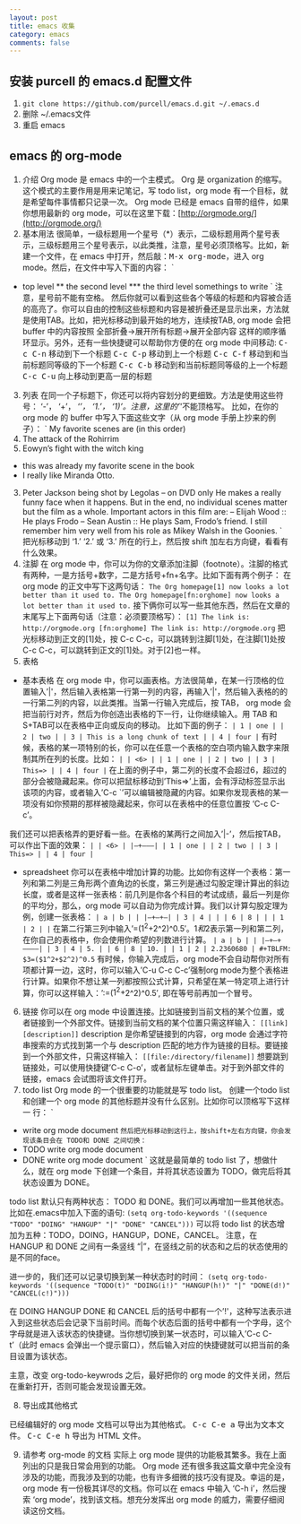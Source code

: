 ```yaml
---
layout: post
title: emacs 收集
category: emacs
comments: false
---
```


## 安装 purcell 的 emacs.d 配置文件

1. `git clone https://github.com/purcell/emacs.d.git ~/.emacs.d`
2. 删除 ~/.emacs文件
3. 重启 emacs

## emacs 的 org-mode

1. 介绍
Org mode 是 emacs 中的一个主模式。 Org 是 organization 的缩写。这个模式的主要作用是用来记笔记，写 todo list，org mode 有一个目标，就是希望每件事情都只记录一次。 Org mode 已经是 emacs 自带的组件，如果你想用最新的 org mode，可以在这里下载：[http://orgmode.org/](http://orgmode.org/)
2. 基本用法
很简单，一级标题用一个星号（*）表示，二级标题用两个星号表示，三级标题用三个星号表示，以此类推，注意，星号必须顶格写。比如，新建一个文件，在 emacs 中打开，然后敲：<kbd>M-x org-mode</kbd>，进入 org mode。然后，在文件中写入下面的内容：
`
 * top level
 ** the second level
 *** the third level
 somethings to write
`
注意，星号前不能有空格。
然后你就可以看到这些各个等级的标题和内容被合适的高亮了。你可以自由的控制这些标题和内容是被折叠还是显示出来，方法就是使用TAB。比如，把光标移动到最开始的地方，连续按TAB, org mode 会把 buffer 中的内容按照 全部折叠->展开所有标题->展开全部内容 这样的顺序循环显示。另外，还有一些快捷键可以帮助你方便的在 org mode 中间移动:
<kbd>C-c C-n</kbd> 移动到下一个标题
<kbd>C-c C-p</kbd> 移动到上一个标题
<kbd>C-c C-f</kbd> 移动到和当前标题同等级的下一个标题
<kbd>C-c C-b</kbd> 移动到和当前标题同等级的上一个标题
<kbd>C-c C-u</kbd> 向上移动到更高一层的标题
3. 列表
在同一个子标题下，你还可以将内容划分的更细致。方法是使用这些符号： ‘-’， ‘+’， ‘*’， ‘1.’， ‘1)’。注意，这里的’*'不能顶格写。 比如，在你的 org mode 的 buffer 中写入下面这些文字（从 org mode 手册上抄来的例子）：
`
My favorite scenes are (in this order)
1. The attack of the Rohirrim
2. Eowyn’s fight with the witch king
* this was already my favorite scene in the book
* I really like Miranda Otto.
3. Peter Jackson being shot by Legolas
– on DVD only
He makes a really funny face when it happens.
But in the end, no individual scenes matter but the film as a whole.
Important actors in this film are:
– Elijah Wood :: He plays Frodo
– Sean Austin :: He plays Sam, Frodo’s friend. I still remember
him very well from his role as Mikey Walsh in the Goonies.
`
把光标移动到 ‘1.’ ‘2.’ 或 ‘3.’ 所在的行上，然后按 shift 加左右方向键，看看有什么效果。
4. 注脚
在 org mode 中，你可以为你的文章添加注脚（footnote）。注脚的格式有两种，一是方括号+数字，二是方括号+fn+名字。比如下面有两个例子：
在 org mode 的正文中写下这两句话：
`
The Org homepage[1] now looks a lot better than it used to.
The Org homepage[fn:orghome] now looks a lot better than it used to.
`
接下俩你可以写一些其他东西，然后在文章的末尾写上下面两句话（注意：必须要顶格写）：
`
[1] The link is: http://orgmode.org
[fn:orghome] The link is: http://orgmode.org
`
把光标移动到正文的[1]处，按 C-c C-c，可以跳转到注脚[1]处，在注脚[1]处按 C-c C-c，可以跳转到正文的[1]处。对于[2]也一样。
5. 表格
- 基本表格
在 org mode 中，你可以画表格。方法很简单，在某一行顶格的位置输入’|'，然后输入表格第一行第一列的内容，再输入’|'，然后输入表格的的一行第二列的内容，以此类推。当第一行输入完成后，按 TAB， org mode 会把当前行对齐，然后为你创造出表格的下一行，让你继续输入。用 TAB 和 S+TAB可以在表格中正向或反向的移动。
比如下面的例子：
`
| 1 | one |
| 2 | two |
| 3 | This is a long chunk of text |
| 4 | four |
`
有时候，表格的某一项特别的长，你可以在任意一个表格的空白项内输入数字来限制其所在列的长度。比如：
`
| | <6> |
| 1 | one |
| 2 | two |
| 3 | This=> |
| 4 | four |
`
在上面的例子中，第二列的长度不会超过6，超过的部分会被隐藏起来。你可以把鼠标移动到’This=>’上面，会有浮动标签显示出该项的内容，或者输入’C-c `’可以编辑被隐藏的内容。如果你发现表格的某一项没有如你预期的那样被隐藏起来，你可以在表格中的任意位置按 ‘C-c C-c’。

我们还可以把表格弄的更好看一些。在表格的某两行之间加入’|-’，然后按TAB，可以作出下面的效果：
`
| | <6> |
|—+——–|
| 1 | one |
| 2 | two |
| 3 | This=> |
| 4 | four |
`
- spreadsheet
你可以在表格中增加计算的功能。比如你有这样一个表格：第一列和第二列是三角形两个直角边的长度，第三列是通过勾股定理计算出的斜边长度，或者是这样一张表格：前几列是你各个科目的考试成绩，最后一列是你的平均分，那么，org mode 可以自动为你完成计算。我们以计算勾股定理为例，创建一张表格：
`
| a | b | |
|—+—+—|
| 3 | 4 | |
| 6 | 8 | |
| 1 | 2 | |
`
在第二行第三列中输入’=($1^2+$2^2)^0.5′。$1和$2表示第一列和第二列，在你自己的表格中，你会使用你希望的列数进行计算。
`
| a | b | |
|—+—+———–|
| 3 | 4 | 5. |
| 6 | 8 | 10. |
| 1 | 2 | 2.2360680 |
#+TBLFM: $3=($1^2+$2^2)^0.5
`
有时候，你输入完成后，org mode不会自动帮你对所有项都计算一边，这时，你可以输入’C-u C-c C-c’强制org mode为整个表格进行计算。如果你不想让某一列都按照公式计算，只希望在某一特定项上进行计算，你可以这样输入：’:=($1^2+$2^2)^0.5′, 即在等号前再加一个冒号。
6. 链接
你可以在 org mode 中设置连接。比如链接到当前文档的某个位置，或者链接到一个外部文件。链接到当前文档的某个位置只需这样输入：
`
[[link][description]]
`
description 是你希望链接到的内容，org mode 会通过字符串搜索的方式找到第一个与 description 匹配的地方作为链接的目标。要链接到一个外部文件，只需这样输入：
`
[[file:/directory/filename]]
`
想要跳到链接处，可以使用快捷键’C-c C-o’，或者鼠标左键单击。对于到外部文件的链接，emacs 会试图将该文件打开。
7. todo list
Org mode 的一个很重要的功能就是写 todo list。 创建一个todo list 和创建一个 org mode 的其他标题并没有什么区别。比如你可以顶格写下这样一
行：
`
* write org mode document
`
然后把光标移动到这行上，按shift+左右方向键，你会发现该条目会在 TODO和 DONE 之间切换：
`
* TODO write org mode document
* DONE write org mode document
`
这就是最简单的 todo list 了，想做什么，就在 org mode 下创建一个条目，并将其状态设置为 TODO，做完后将其状态设置为 DONE。

todo list 默认只有两种状态： TODO 和 DONE。我们可以再增加一些其他状态。比如在.emacs中加入下面的语句:
`
(setq org-todo-keywords
      '((sequence "TODO" "DOING" "HANGUP" "|" "DONE" "CANCEL")))
`
可以将 todo list 的状态增加为五种：TODO，DOING，HANGUP，DONE，CANCEL。
注意，在 HANGUP 和 DONE 之间有一条竖线 “|”，在竖线之前的状态和之后的状态使用的是不同的face。

进一步的，我们还可以记录切换到某一种状态时的时间：
`
(setq org-todo-keywords
      '((sequence "TODO(t)" "DOING(i!)" "HANGUP(h!)" "|" "DONE(d!)" "CANCEL(c!)")))
`

在 DOING HANGUP DONE 和 CANCEL 后的括号中都有一个’!'，这种写法表示进入到这些状态后会记录下当前时间。而每个状态后面的括号中都有一个字母，这个字母就是进入该状态的快捷键。当你想切换到某一状态时，可以输入’C-c C-t’（此时 emacs 会弹出一个提示窗口），然后输入对应的快捷键就可以把当前的条目设置为该状态。

主意，改变 org-todo-keywrods 之后，最好把你的 org mode 的文件关闭，然后在重新打开，否则可能会发现设置无效。

8. 导出成其他格式

已经编辑好的 org mode 文档可以导出为其他格式。
<kbd>C-c C-e a</kbd> 导出为文本文件。
<kbd>C-c C-e h</kbd> 导出为 HTML 文件。

9. 请参考 org-mode 的文档
实际上 org mode 提供的功能极其繁多。我在上面列出的只是我日常会用到的功能。 Org mode 还有很多我这篇文章中完全没有涉及的功能，而我涉及到的功能，也有许多细微的技巧没有提及。幸运的是， org mode 有一份极其详尽的文档。你可以在 emacs 中输入 ‘C-h i’，然后搜索 ‘org mode’，找到该文档。想充分发挥出 org mode 的威力，需要仔细阅读这份文档。

